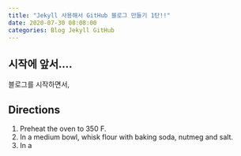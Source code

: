 ```yaml
---
title: "Jekyll 사용해서 GitHub 블로그 만들기 1탄!!"
date: 2020-07-30 08:08:00
categories: Blog Jekyll GitHub
---
```


## 시작에 앞서....

블로그를 시작하면서,

## Directions

1. Preheat the oven to 350 F.
2. In a medium bowl, whisk flour with baking soda, nutmeg and salt.
3. In a
